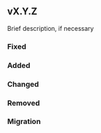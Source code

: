 <!--
  Copy this file and give it a unique name for the change that it's adding.
  e.g., 2021-sftpgo.md. A file should always have essentially a one-branch
  lifetime. Once merged into "main", all files here should be merged into the
  real CHANGELOG.md and deleted.
-->
## vX.Y.Z

Brief description, if necessary

### Fixed

### Added

### Changed

### Removed

### Migration
